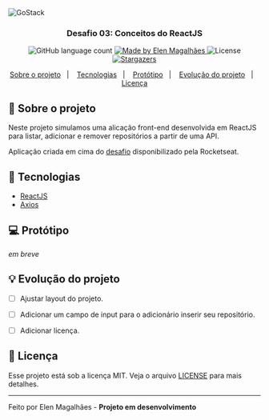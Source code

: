 <img alt="GoStack" src="https://storage.googleapis.com/golden-wind/bootcamp-gostack/header-desafios.png" />

<h3 align="center">
  Desafio 03: Conceitos do ReactJS
</h3>

<p align="center">
  <img alt="GitHub language count" src="https://img.shields.io/github/languages/count/elenmagalhaes/repositories-web?color=%2304D361">

  <a href="https://rocketseat.com.br">
    <img alt="Made by Elen Magalhães" src="https://img.shields.io/badge/made%20by-Elen Magalhães-%2304D361">
  </a>

  <img alt="License" src="https://img.shields.io/badge/license-MIT-%2304D361">

  <a href="https://github.com/elenmagalhaes/repositories-web/stargazers">
    <img alt="Stargazers" src="https://img.shields.io/github/stars/elenmagalhaes/repositories-web?style=social">
  </a>
</p>

<p align="center">
  <a href="#rocket-sobre-o-projeto">Sobre o projeto</a>&nbsp;&nbsp;&nbsp;|&nbsp;&nbsp;&nbsp;
  <a href="#wrench-tecnologias">Tecnologias</a>&nbsp;&nbsp;&nbsp;|&nbsp;&nbsp;&nbsp;
  <a href="#computer-protótipo">Protótipo</a>&nbsp;&nbsp;&nbsp;|&nbsp;&nbsp;&nbsp;
  <a href="#bulb-evolução-do-projetor">Evolução do projeto</a>&nbsp;&nbsp;&nbsp;|&nbsp;&nbsp;&nbsp;
  <a href="#memo-licença">Licença</a>
</p>

## :rocket: Sobre o projeto

Neste projeto simulamos uma alicação front-end desenvolvida em ReactJS para listar, adicionar e remover repositórios a partir de uma API.

Aplicação criada em cima do [desafio](https://github.com/rocketseat-education/bootcamp-gostack-desafios/tree/master/desafio-conceitos-reactjs) disponibilizado pela Rocketseat.

## :wrench: Tecnologias

- [ReactJS](https://pt-br.reactjs.org/)
- [Axios](https://axios-http.com/docs/intro)

## :computer: Protótipo

_em breve_

## :bulb: Evolução do projeto

- [ ] Ajustar layout do projeto.
- [ ] Adicionar um campo de input para o adicionário inserir seu repositório.
- [ ] Adicionar licença.


## :memo: Licença

Esse projeto está sob a licença MIT. Veja o arquivo [LICENSE](LICENSE) para mais detalhes.

---

Feito por Elen Magalhães - **Projeto em desenvolvimento**

